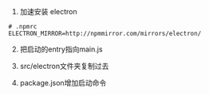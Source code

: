 1. 加速安装 electron

```shell
# .npmrc
ELECTRON_MIRROR=http://npmmirror.com/mirrors/electron/
```

2. 把启动的entry指向main.js

3. src/electron文件夹复制过去

4. package.json增加启动命令
